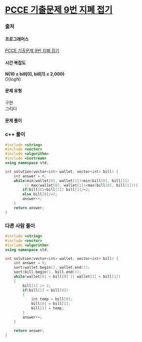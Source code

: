 # [PCCE 기출문제 9번 지폐 접기](https://school.programmers.co.kr/learn/courses/30/lessons/340199)

### 출처
#### 프로그래머스
[PCCE 기출문제 9번 지폐 접기](https://school.programmers.co.kr/learn/courses/30/lessons/340199)

#### 시간 복잡도
**N(10 ≤ bill[0], bill[1] ≤ 2,000)**  
$`O(logN)`$

#### 문제 유형
구현  
그리디

#### 문제 풀이

### c++ 풀이
```c++
#include <string>
#include <vector>
#include <algorithm>
#include <iostream>
using namespace std;

int solution(vector<int> wallet, vector<int> bill) {
    int answer = 0;
    while(min(wallet[0], wallet[1])<min(bill[0], bill[1])
         || max(wallet[0], wallet[1])<max(bill[0], bill[1])){
        if(bill[0]<bill[1]) bill[1]/=2;
        else bill[0]/=2;
        answer++;
    }
    return answer;
}
```

### 다른 사람 풀이
```c++
#include <string>
#include <vector>
#include <algorithm>
using namespace std;

int solution(vector<int> wallet, vector<int> bill) {
    int answer = 0;
    sort(wallet.begin(), wallet.end());
    sort(bill.begin(), bill.end());
    while(wallet[0] < bill[0] || wallet[1] < bill[1])
    {
        bill[1] /= 2;
        if(bill[1] < bill[0])
        {
            int temp = bill[0];
            bill[0] = bill[1];
            bill[1] = temp;
        }
        answer++;
    }

    return answer;
}
```